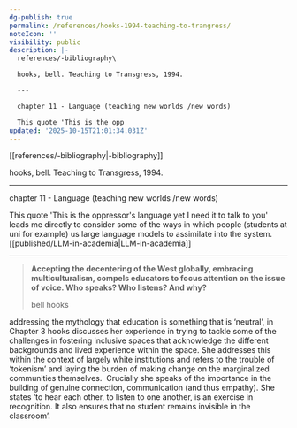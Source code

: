 ```yaml
---
dg-publish: true
permalink: /references/hooks-1994-teaching-to-trangress/
noteIcon: ''
visibility: public
description: |-
  references/-bibliography\

  hooks, bell. Teaching to Transgress, 1994. 

  ---

  chapter 11 - Language (teaching new worlds /new words)

  This quote 'This is the opp
updated: '2025-10-15T21:01:34.031Z'
---
```


[[references/-bibliography\|-bibliography]]

hooks, bell. Teaching to Transgress, 1994. 

---

chapter 11 - Language (teaching new worlds /new words)

This quote 'This is the oppressor's language yet I need it to talk to you' leads me directly to consider some of the ways in which people (students at uni for example) us large language models to assimilate into the system. [[published/LLM-in-academia\|LLM-in-academia]]

---

> **Accepting the decentering of the West globally, embracing multiculturalism, compels educators to focus attention on the issue of voice. Who speaks? Who listens? And why?** 
> 
> bell hooks

addressing the mythology that education is something that is ‘neutral’, in Chapter 3 hooks  discusses her experience in trying to tackle some of the challenges in fostering inclusive spaces that acknowledge the different backgrounds and lived experience within the space. She addresses this within the context of largely white institutions and refers to the trouble of ‘tokenism’ and laying the burden of making change on the marginalized communities themselves.  Crucially she speaks of the importance in the building of genuine connection, communication (and thus empathy). She states ‘to hear each other, to listen to one another, is an exercise in recognition. It also ensures that no student remains invisible in the classroom’.

